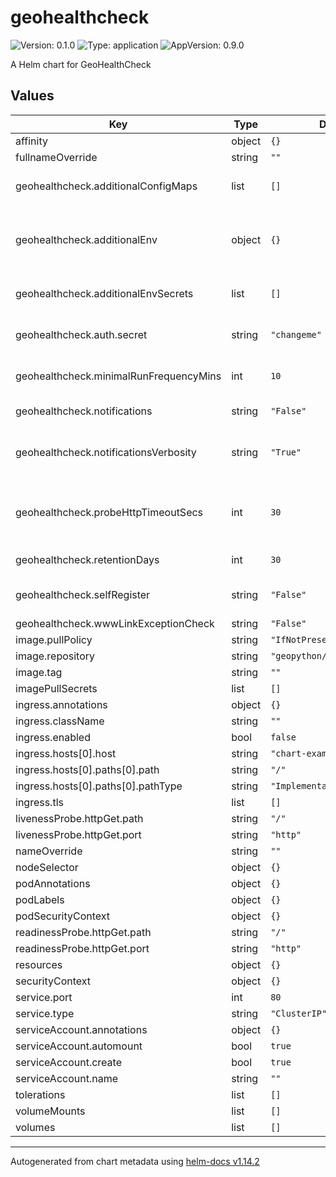 # geohealthcheck

![Version: 0.1.0](https://img.shields.io/badge/Version-0.1.0-informational?style=flat-square) ![Type: application](https://img.shields.io/badge/Type-application-informational?style=flat-square) ![AppVersion: 0.9.0](https://img.shields.io/badge/AppVersion-0.9.0-informational?style=flat-square)

A Helm chart for GeoHealthCheck

## Values

| Key | Type | Default | Description |
|-----|------|---------|-------------|
| affinity | object | `{}` |  |
| fullnameOverride | string | `""` |  |
| geohealthcheck.additionalConfigMaps | list | `[]` | additional configmaps additionalConfigMaps:   - 'foo'   - 'bar' |
| geohealthcheck.additionalEnv | object | `{}` | additional env variables additionalEnv:   name1: 'value1'   name2: 'value2' |
| geohealthcheck.additionalEnvSecrets | list | `[]` | additional envSecrets additionalEnvSecrets:   - 'foo'   - 'bar' |
| geohealthcheck.auth.secret | string | `"changeme"` | secret key to set when enabling authentication |
| geohealthcheck.minimalRunFrequencyMins | int | `10` | minimal run frequency for Resource that can be set in web UI |
| geohealthcheck.notifications | string | `"False"` | turn on email and webhook notifications |
| geohealthcheck.notificationsVerbosity | string | `"True"` | receive additional email notifications than just Failing and Fixed (default True) |
| geohealthcheck.probeHttpTimeoutSecs | int | `30` | stop waiting for the first byte of a Probe response after the given number of seconds |
| geohealthcheck.retentionDays | int | `30` | the number of days to keep Run history |
| geohealthcheck.selfRegister | string | `"False"` | allow registrations from users on the website |
| geohealthcheck.wwwLinkExceptionCheck | string | `"False"` |  |
| image.pullPolicy | string | `"IfNotPresent"` |  |
| image.repository | string | `"geopython/geohealthcheck"` |  |
| image.tag | string | `""` |  |
| imagePullSecrets | list | `[]` |  |
| ingress.annotations | object | `{}` |  |
| ingress.className | string | `""` |  |
| ingress.enabled | bool | `false` |  |
| ingress.hosts[0].host | string | `"chart-example.local"` |  |
| ingress.hosts[0].paths[0].path | string | `"/"` |  |
| ingress.hosts[0].paths[0].pathType | string | `"ImplementationSpecific"` |  |
| ingress.tls | list | `[]` |  |
| livenessProbe.httpGet.path | string | `"/"` |  |
| livenessProbe.httpGet.port | string | `"http"` |  |
| nameOverride | string | `""` |  |
| nodeSelector | object | `{}` |  |
| podAnnotations | object | `{}` |  |
| podLabels | object | `{}` |  |
| podSecurityContext | object | `{}` |  |
| readinessProbe.httpGet.path | string | `"/"` |  |
| readinessProbe.httpGet.port | string | `"http"` |  |
| resources | object | `{}` |  |
| securityContext | object | `{}` |  |
| service.port | int | `80` |  |
| service.type | string | `"ClusterIP"` |  |
| serviceAccount.annotations | object | `{}` |  |
| serviceAccount.automount | bool | `true` |  |
| serviceAccount.create | bool | `true` |  |
| serviceAccount.name | string | `""` |  |
| tolerations | list | `[]` |  |
| volumeMounts | list | `[]` |  |
| volumes | list | `[]` |  |

----------------------------------------------
Autogenerated from chart metadata using [helm-docs v1.14.2](https://github.com/norwoodj/helm-docs/releases/v1.14.2)
